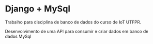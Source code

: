 # Django + MySql
Trabalho para disciplina de banco de dados do curso de IoT UTFPR.

Desenvolvimento de uma API para consumir e criar dados em banco de dados MySql
